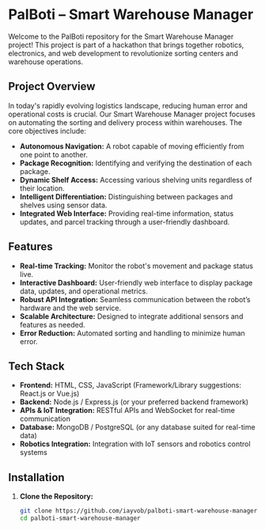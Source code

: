 # PalBoti – Smart Warehouse Manager

Welcome to the PalBoti repository for the Smart Warehouse Manager project! This project is part of a hackathon that brings together robotics, electronics, and web development to revolutionize sorting centers and warehouse operations.

## Project Overview

In today's rapidly evolving logistics landscape, reducing human error and operational costs is crucial. Our Smart Warehouse Manager project focuses on automating the sorting and delivery process within warehouses. The core objectives include:
- **Autonomous Navigation:** A robot capable of moving efficiently from one point to another.
- **Package Recognition:** Identifying and verifying the destination of each package.
- **Dynamic Shelf Access:** Accessing various shelving units regardless of their location.
- **Intelligent Differentiation:** Distinguishing between packages and shelves using sensor data.
- **Integrated Web Interface:** Providing real-time information, status updates, and parcel tracking through a user-friendly dashboard.

## Features

- **Real-time Tracking:** Monitor the robot's movement and package status live.
- **Interactive Dashboard:** User-friendly web interface to display package data, updates, and operational metrics.
- **Robust API Integration:** Seamless communication between the robot’s hardware and the web service.
- **Scalable Architecture:** Designed to integrate additional sensors and features as needed.
- **Error Reduction:** Automated sorting and handling to minimize human error.

## Tech Stack

- **Frontend:** HTML, CSS, JavaScript (Framework/Library suggestions: React.js or Vue.js)
- **Backend:** Node.js / Express.js (or your preferred backend framework)
- **APIs & IoT Integration:** RESTful APIs and WebSocket for real-time communication
- **Database:** MongoDB / PostgreSQL (or any database suited for real-time data)
- **Robotics Integration:** Integration with IoT sensors and robotics control systems

## Installation

1. **Clone the Repository:**
   ```bash
   git clone https://github.com/iayvob/palboti-smart-warehouse-manager.git
   cd palboti-smart-warehouse-manager
